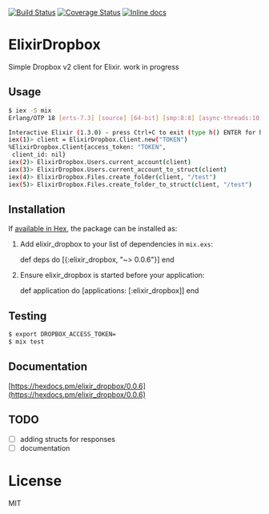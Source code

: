 [![Build Status](https://travis-ci.org/sger/elixir_dropbox.svg?branch=master)](https://travis-ci.org/sger/elixir_dropbox)
[![Coverage Status](https://coveralls.io/repos/github/sger/elixir_dropbox/badge.svg?branch=master)](https://coveralls.io/github/sger/elixir_dropbox?branch=master)
[![Inline docs](http://inch-ci.org/github/sger/elixir_dropbox.svg)](http://inch-ci.org/github/sger/elixir_dropbox)

# ElixirDropbox

 Simple Dropbox v2 client for Elixir.
 work in progress

## Usage

```sh
$ iex -S mix
Erlang/OTP 18 [erts-7.3] [source] [64-bit] [smp:8:8] [async-threads:10] [hipe] [kernel-poll:false] [dtrace]

Interactive Elixir (1.3.0) - press Ctrl+C to exit (type h() ENTER for help)
iex(1)> client = ElixirDropbox.Client.new("TOKEN")
%ElixirDropbox.Client{access_token: "TOKEN",
 client_id: nil}
iex(2)> ElixirDropbox.Users.current_account(client)
iex(3)> ElixirDropbox.Users.current_account_to_struct(client)
iex(4)> ElixirDropbox.Files.create_folder(client, "/test")
iex(5)> ElixirDropbox.Files.create_folder_to_struct(client, "/test")
```

## Installation

If [available in Hex](https://hex.pm/docs/publish), the package can be installed as:

  1. Add elixir_dropbox to your list of dependencies in `mix.exs`:

        def deps do
          [{:elixir_dropbox, "~> 0.0.6"}]
        end

  2. Ensure elixir_dropbox is started before your application:

        def application do
          [applications: [:elixir_dropbox]]
        end

## Testing

```sh
$ export DROPBOX_ACCESS_TOKEN=
$ mix test
```

## Documentation

[https://hexdocs.pm/elixir_dropbox/0.0.6](https://hexdocs.pm/elixir_dropbox/0.0.6)

## TODO
- [ ] adding structs for responses
- [ ] documentation

# License

MIT
